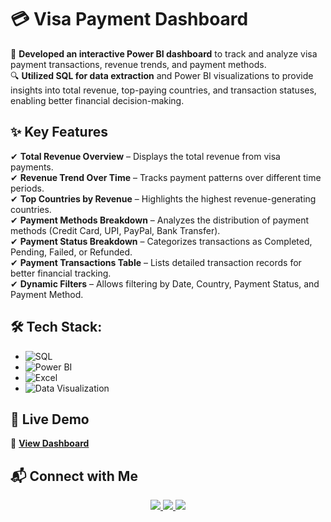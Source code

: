 # 💳 Visa Payment Dashboard  

🚀 **Developed an interactive Power BI dashboard** to track and analyze visa payment transactions, revenue trends, and payment methods.  
🔍 **Utilized SQL for data extraction** and Power BI visualizations to provide insights into total revenue, top-paying countries, and transaction statuses, enabling better financial decision-making.  

## ✨ Key Features  

✔ **Total Revenue Overview** – Displays the total revenue from visa payments.  
✔ **Revenue Trend Over Time** – Tracks payment patterns over different time periods.  
✔ **Top Countries by Revenue** – Highlights the highest revenue-generating countries.  
✔ **Payment Methods Breakdown** – Analyzes the distribution of payment methods (Credit Card, UPI, PayPal, Bank Transfer).  
✔ **Payment Status Breakdown** – Categorizes transactions as Completed, Pending, Failed, or Refunded.  
✔ **Payment Transactions Table** – Lists detailed transaction records for better financial tracking.  
✔ **Dynamic Filters** – Allows filtering by Date, Country, Payment Status, and Payment Method.  

## 🛠 Tech Stack:  
- ![SQL](https://img.shields.io/badge/SQL-025E8C?style=for-the-badge&logo=sqlite&logoColor=white)  
- ![Power BI](https://img.shields.io/badge/Power%20BI-F2C811?style=for-the-badge&logo=power-bi&logoColor=black)  
- ![Excel](https://img.shields.io/badge/Excel-217346?style=for-the-badge&logo=microsoft-excel&logoColor=white)  
- ![Data Visualization](https://img.shields.io/badge/Data%20Visualization-FF5733?style=for-the-badge)  

## 📌 Live Demo  

🔗 **[View Dashboard](https://encr.pw/visa-payment-dashboard)**  


## 📬 Connect with Me  

<p align="center">
  <a href="https://www.linkedin.com/in/shrutik-bhatt-9199b91b1">
    <img src="https://img.shields.io/badge/LinkedIn-blue?style=for-the-badge&logo=linkedin" />
  </a>
  <a href="https://www.instagram.com/bhatt_shrutik">
    <img src="https://img.shields.io/badge/Instagram-E4405F?style=for-the-badge&logo=instagram&logoColor=white" />
  </a>
  <a href="https://twitter.com/bhatt_shrutik">
    <img src="https://img.shields.io/badge/X-000000?style=for-the-badge&logo=twitter&logoColor=white" />
  </a>
</p>  
